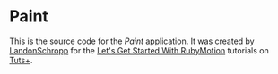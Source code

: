 # Paint

This is the source code for the *Paint* application. It was created by [LandonSchropp](http://twitter.com/LandonSchropp) for the [Let's Get Started With RubyMotion](https://code.tutsplus.com/tutorials/lets-write-a-rubymotion-app-part-1--cms-20612) tutorials on [Tuts+](http://tutorials.tutsplus.com/).

